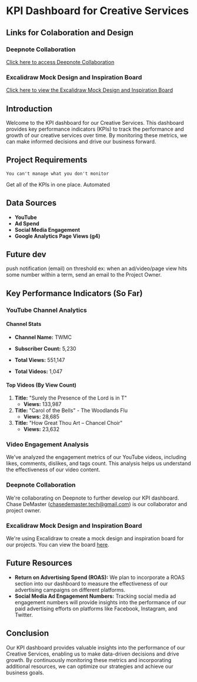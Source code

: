 # KPI Dashboard for Creative Services

## Links for Colaboration and Design

### Deepnote Collaboration
[Click here to access Deepnote Collaboration](https://deepnote.com/app/kpi-dashboard/Welcome-to-Deepnote-16b4029e-812a-4f7e-98f0-f1ef81552f58)

### Excalidraw Mock Design and Inspiration Board
[Click here to view the Excalidraw Mock Design and Inspiration Board](https://excalidraw.com/#room=b4c65a8594110b2fa3b6,Az1VHKChhNtrF_vwJZx3Hg)


## Introduction
Welcome to the KPI dashboard for our Creative Services. This dashboard provides key performance indicators (KPIs) to track the performance and growth of our creative services over time. By monitoring these metrics, we can make informed decisions and drive our business forward.

## Project Requirements 
```
You can't manage what you don't monitor 
```

Get all of the KPIs in one place. 
Automated

## Data Sources

- **YouTube**
- **Ad Spend**
- **Social Media Engagement**
- **Google Analytics Page Views (g4)**

## Future dev
push notification (email) on threshold
ex: when an ad/video/page view hits some number within a term, send an email to the Project Owner. 

## Key Performance Indicators (So Far)

### YouTube Channel Analytics
#### Channel Stats
- **Channel Name:** TWMC
 
- **Subscriber Count:** 5,230
- **Total Views:** 551,147
- **Total Videos:** 1,047

#### Top Videos (By View Count)
1. **Title:** "Surely the Presence of the Lord is in T"
   - **Views:** 133,987
2. **Title:** "Carol of the Bells" - The Woodlands Flu
   - **Views:** 28,685
3. **Title:** "How Great Thou Art – Chancel Choir"
   - **Views:** 23,632

### Video Engagement Analysis
We've analyzed the engagement metrics of our YouTube videos, including likes, comments, dislikes, and tags count. This analysis helps us understand the effectiveness of our video content.

### Deepnote Collaboration
We're collaborating on Deepnote to further develop our KPI dashboard. Chase DeMaster (chasedemaster.tech@gmail.com) is our collaborator and project owner.

### Excalidraw Mock Design and Inspiration Board
We're using Excalidraw to create a mock design and inspiration board for our projects. You can view the board [here](#).

## Future Resources
- **Return on Advertising Spend (ROAS):** We plan to incorporate a ROAS section into our dashboard to measure the effectiveness of our advertising campaigns on different platforms.
- **Social Media Ad Engagement Numbers:** Tracking social media ad engagement numbers will provide insights into the performance of our paid advertising efforts on platforms like Facebook, Instagram, and Twitter.

## Conclusion
Our KPI dashboard provides valuable insights into the performance of our Creative Services, enabling us to make data-driven decisions and drive growth. By continuously monitoring these metrics and incorporating additional resources, we can optimize our strategies and achieve our business goals.
